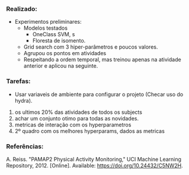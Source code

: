 ### Realizado:
- Experimentos preliminares:
	- Modelos testados
		- OneClass SVM, s
		- Floresta de isomento.
	- Grid search com 3 hiper-parâmetros e poucos valores.
	- Agrupou os pontos em atividades
	- Respeitando a ordem temporal, mas treinou apenas na atividade anterior e aplicou na seguinte.

### Tarefas:
- Usar variaveis de ambiente para configurar o projeto (Checar uso do hydra).
1. os ultimos 20% das atividades de todos os subjects
2. achar um conjunto otimo para todas as novidades.
3. metricas de interação com os hyperparametros
4. 2º quadro com os melhores hyperparams, dados as metricas

### Referências:
A. Reiss. "PAMAP2 Physical Activity Monitoring," UCI Machine Learning Repository, 2012. [Online]. Available: https://doi.org/10.24432/C5NW2H.